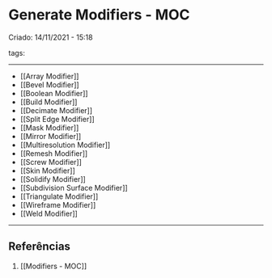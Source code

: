 # Generate Modifiers - MOC
Criado: 14/11/2021 - 15:18

tags: 

---

- [[Array Modifier]] 
- [[Bevel Modifier]] 
- [[Boolean Modifier]] 
- [[Build Modifier]]
- [[Decimate Modifier]]
- [[Split Edge Modifier]] 
- [[Mask Modifier]] 
- [[Mirror Modifier]]
- [[Multiresolution Modifier]] 
- [[Remesh Modifier]]
- [[Screw Modifier]] 
- [[Skin Modifier]] 
- [[Solidify Modifier]]
- [[Subdivision Surface Modifier]] 
- [[Triangulate Modifier]]
- [[Wireframe Modifier]] 
- [[Weld Modifier]]

---
## Referências
1. [[Modifiers - MOC]]